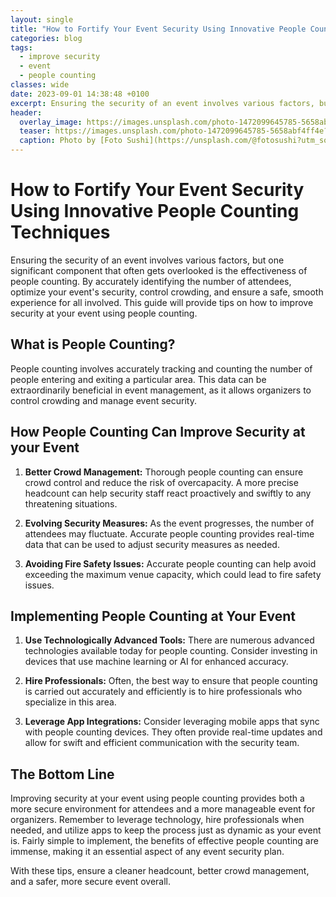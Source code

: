 ```yaml
---
layout: single
title: "How to Fortify Your Event Security Using Innovative People Counting Techniques"
categories: blog
tags:
  - improve security
  - event
  - people counting
classes: wide
date: 2023-09-01 14:38:48 +0100
excerpt: Ensuring the security of an event involves various factors, but one significant component that often gets overlooked is the effectiveness of people counting.
header:
  overlay_image: https://images.unsplash.com/photo-1472099645785-5658abf4ff4e?crop=entropy&cs=tinysrgb&fit=max&fm=jpg&ixid=M3w0Nzk0ODB8MHwxfHNlYXJjaHw4fHxpbXByb3ZlJTIwc2VjdXJpdHklMkMlMjBldmVudCUyQyUyMHBlb3BsZSUyMGNvdW50aW5nfGVufDB8MHx8fDE2OTM1NzU1Mjh8MA&ixlib=rb-4.0.3&q=80&w=1080
  teaser: https://images.unsplash.com/photo-1472099645785-5658abf4ff4e?crop=entropy&cs=tinysrgb&fit=max&fm=jpg&ixid=M3w0Nzk0ODB8MHwxfHNlYXJjaHw4fHxpbXByb3ZlJTIwc2VjdXJpdHklMkMlMjBldmVudCUyQyUyMHBlb3BsZSUyMGNvdW50aW5nfGVufDB8MHx8fDE2OTM1NzU1Mjh8MA&ixlib=rb-4.0.3&q=80&w=400
  caption: Photo by [Foto Sushi](https://unsplash.com/@fotosushi?utm_source=peoplecounter&utm_medium=referral) on [Unsplash](https://unsplash.com/?utm_source=peoplecounter&utm_medium=referral)
---
```


# How to Fortify Your Event Security Using Innovative People Counting Techniques

Ensuring the security of an event involves various factors, but one significant component that often gets overlooked is the effectiveness of people counting. By accurately identifying the number of attendees, optimize your event's security, control crowding, and ensure a safe, smooth experience for all involved. This guide will provide tips on how to improve security at your event using people counting.

## What is People Counting?

People counting involves accurately tracking and counting the number of people entering and exiting a particular area. This data can be extraordinarily beneficial in event management, as it allows organizers to control crowding and manage event security.

## How People Counting Can Improve Security at your Event

1. **Better Crowd Management:** Thorough people counting can ensure crowd control and reduce the risk of overcapacity. A more precise headcount can help security staff react proactively and swiftly to any threatening situations.

2. **Evolving Security Measures:** As the event progresses, the number of attendees may fluctuate. Accurate people counting provides real-time data that can be used to adjust security measures as needed.

3. **Avoiding Fire Safety Issues:** Accurate people counting can help avoid exceeding the maximum venue capacity, which could lead to fire safety issues.

## Implementing People Counting at Your Event

1. **Use Technologically Advanced Tools:** There are numerous advanced technologies available today for people counting. Consider investing in devices that use machine learning or AI for enhanced accuracy.

2. **Hire Professionals:** Often, the best way to ensure that people counting is carried out accurately and efficiently is to hire professionals who specialize in this area.

3. **Leverage App Integrations:** Consider leveraging mobile apps that sync with people counting devices. They often provide real-time updates and allow for swift and efficient communication with the security team.

## The Bottom Line

Improving security at your event using people counting provides both a more secure environment for attendees and a more manageable event for organizers. Remember to leverage technology, hire professionals when needed, and utilize apps to keep the process just as dynamic as your event is. Fairly simple to implement, the benefits of effective people counting are immense, making it an essential aspect of any event security plan.

With these tips, ensure a cleaner headcount, better crowd management, and a safer, more secure event overall.
